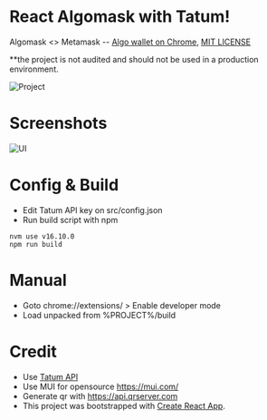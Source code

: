 # React Algomask with Tatum!

Algomask <> Metamask -- [Algo wallet on Chrome](https://gitcoin.co/issue/algorandfoundation/grow-algorand/122/100027180), [MIT LICENSE](https://github.com/ubinix-warun/react-algomask/blob/master/LICENSE)

**the project is not audited and should not be used in a production environment.
 
![Project](https://raw.githubusercontent.com/ubinix-warun/react-algomask/main/doc/images/landing_ext.png)

# Screenshots

![UI](https://raw.githubusercontent.com/ubinix-warun/react-algomask/main/doc/images/flow_ui.png)

# Config & Build

* Edit Tatum API key on src/config.json
* Run build script with npm

```
nvm use v16.10.0
npm run build
```

# Manual 

* Goto chrome://extensions/ > Enable developer mode
* Load unpacked from %PROJECT%/build

# Credit

* Use [Tatum API](https://tatum.io/apidoc.php#tag/Blockchain-Algorand-(ALGO))
* Use MUI for opensource https://mui.com/
* Generate qr with https://api.qrserver.com 
* This project was bootstrapped with [Create React App](https://github.com/facebook/create-react-app).
